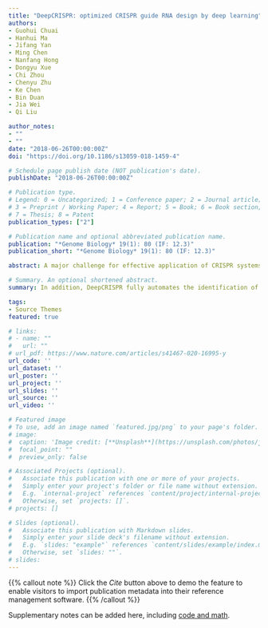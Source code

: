 ```yaml
---
title: "DeepCRISPR: optimized CRISPR guide RNA design by deep learning"
authors:
- Guohui Chuai
- Hanhui Ma
- Jifang Yan
- Ming Chen
- Nanfang Hong
- Dongyu Xue
- Chi Zhou
- Chenyu Zhu
- Ke Chen
- Bin Duan
- Jia Wei
- Qi Liu

author_notes:
- ""
- ""
date: "2018-06-26T00:00:00Z"
doi: "https://doi.org/10.1186/s13059-018-1459-4"

# Schedule page publish date (NOT publication's date).
publishDate: "2018-06-26T00:00:00Z"

# Publication type.
# Legend: 0 = Uncategorized; 1 = Conference paper; 2 = Journal article;
# 3 = Preprint / Working Paper; 4 = Report; 5 = Book; 6 = Book section;
# 7 = Thesis; 8 = Patent
publication_types: ["2"]

# Publication name and optional abbreviated publication name.
publication: "*Genome Biology* 19(1): 80 (IF: 12.3)"
publication_short: "*Genome Biology* 19(1): 80 (IF: 12.3)"

abstract: A major challenge for effective application of CRISPR systems is to accurately predict the single guide RNA (sgRNA) on-target knockout efficacy and off-target profile, which would facilitate the optimized design of sgRNAs with high sensitivity and specificity. Here we present DeepCRISPR, a comprehensive computational platform to unify sgRNA on-target and off-target site prediction into one framework with deep learning, surpassing available state-of-the-art in silico tools.

# Summary. An optional shortened abstract.
summary: In addition, DeepCRISPR fully automates the identification of sequence and epigenetic features that may affect sgRNA knockout efficacy in a data-driven manner. DeepCRISPR is available at http://www.deepcrispr.net/.

tags:
- Source Themes
featured: true

# links:
# - name: ""
#   url: ""
# url_pdf: https://www.nature.com/articles/s41467-020-16995-y
url_code: ''
url_dataset: ''
url_poster: ''
url_project: ''
url_slides: ''
url_source: ''
url_video: ''

# Featured image
# To use, add an image named `featured.jpg/png` to your page's folder. 
# image:
#  caption: 'Image credit: [**Unsplash**](https://unsplash.com/photos/jdD8gXaTZsc)'
#  focal_point: ""
#  preview_only: false

# Associated Projects (optional).
#   Associate this publication with one or more of your projects.
#   Simply enter your project's folder or file name without extension.
#   E.g. `internal-project` references `content/project/internal-project/index.md`.
#   Otherwise, set `projects: []`.
# projects: []

# Slides (optional).
#   Associate this publication with Markdown slides.
#   Simply enter your slide deck's filename without extension.
#   E.g. `slides: "example"` references `content/slides/example/index.md`.
#   Otherwise, set `slides: ""`.
# slides:
---
```


{{% callout note %}}
Click the *Cite* button above to demo the feature to enable visitors to import publication metadata into their reference management software.
{{% /callout %}}

Supplementary notes can be added here, including [code and math](https://sourcethemes.com/academic/docs/writing-markdown-latex/).
